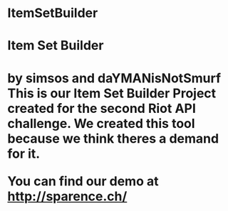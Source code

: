 # ItemSetBuilder
<h1>Item Set Builder<h1>
by simsos and daYMANisNotSmurf
This is our Item Set Builder Project created for the second Riot API challenge.
We created this tool because we think theres a demand for it.

You can find our demo at http://sparence.ch/

